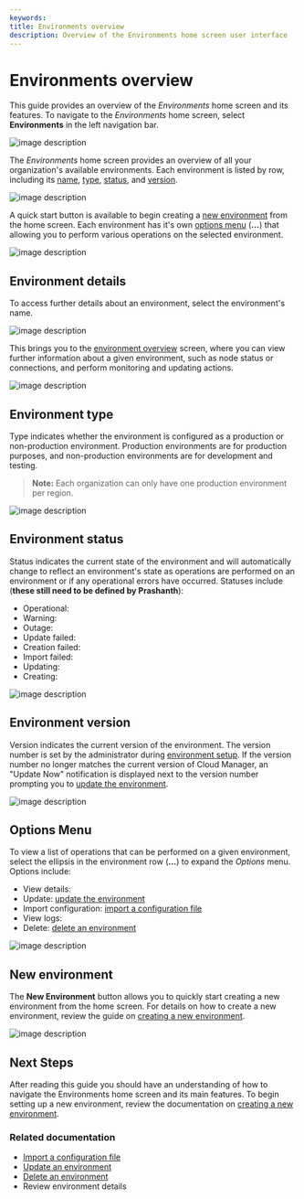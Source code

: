 ```yaml
---
keywords:
title: Environments overview
description: Overview of the Environments home screen user interface
---
```

# Environments overview

This guide provides an overview of the *Environments* home screen and its features. To navigate to the *Environments* home screen, select **Environments** in the left navigation bar.

![image description](environments/environment-overview/images/env-left-nav.png)

The *Environments* home screen provides an overview of all your organization's available environments. Each environment is listed by row, including its [name](#environment-details), [type](#environment-type), [status](#environment-status), and [version](#environment-version).

![image description](environments/environment-overview/images/environment-row.png)

A quick start button is available to begin creating a [new environment](#new-environment) from the home screen. Each environment has it's own [options menu](#options-menu) (**...**) that allowing you to perform various operations on the selected environment.

![image description](environments/environment-overview/images/newenv-options.png)

## Environment details

To access further details about an environment, select the environment's name. 

![image description](environments/environment-overview/images/env-name.png)

This brings you to the [environment overview](../environment-details/environment-details-ui) screen, where you can view further information about a given environment, such as node status or connections, and perform monitoring and updating actions.

![image description](environments/environment-overview/images/env-details-home.png)
  
## Environment type

Type indicates whether the environment is configured as a production or non-production environment. Production environments are for production purposes, and non-production environments are for development and testing.

> **Note:** Each organization can only have one production environment per region.

![image description](environments/environment-overview/images/env-type.png)

## Environment status

Status indicates the current state of the environment and will automatically change to reflect an environment's state as operations are performed on an environment or if any operational errors have occurred. Statuses include (**these still need to be defined by Prashanth**):

- Operational:
- Warning:
- Outage:
- Update failed:
- Creation failed:
- Import failed:
- Updating:
- Creating:

![image description](environments/environment-overview/images/env-status.png)

## Environment version

Version indicates the current version of the environment. The version number is set by the administrator during [environment setup](create-an-environment.md). If the version number no longer matches the current version of Cloud Manager, an "Update Now" notification is displayed next to the version number prompting you to [update the environment](update-an-environment.md).

![image description](environments/environment-overview/images/env-version.png)

## Options Menu

To view a list of operations that can be performed on a given environment, select the ellipsis in the environment row (**...**) to expand the *Options* menu. Options include:

- View details:
- Update: [update the environment](update-an-environment.md)
- Import configuration: [import a configuration file](import-configuration-file.md)
- View logs:
- Delete: [delete an environment](delete-an-environment.md)

![image description](environments/environment-overview/images/options-expanded.png)

## New environment

The **New Environment** button allows you to quickly start creating a new environment from the home screen. For details on how to create a new environment, review the guide on [creating a new environment](create-an-environment.md).

![image description](environments/environment-overview/images/new-env-button.png)

## Next Steps

After reading this guide you should have an understanding of how to navigate the Environments home screen and its main features. To begin setting up a new environment, review the documentation on [creating a new environment](create-an-environment.md).

### Related documentation

- [Import a configuration file](import-configuration-file.md)
- [Update an environment](update-an-environment.md)
- [Delete an environment](delete-an-environment)
- Review environment details


